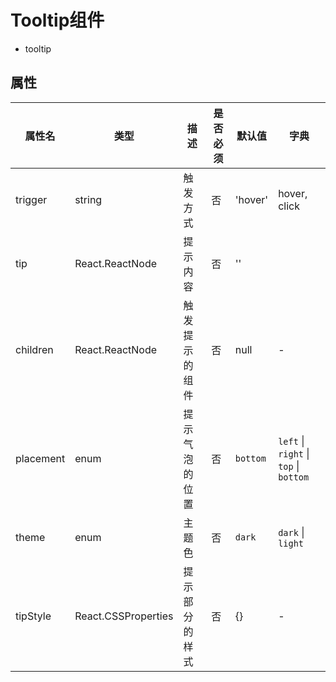 # Tooltip组件


* tooltip

## 属性

属性名 | 类型 | 描述 | 是否必须 | 默认值 | 字典 |  
------- | ------- | ------- | ------- | ------- | ------- |
trigger | string | 触发方式 | 否 | 'hover' | hover, click|
tip | React.ReactNode | 提示内容 | 否 | '' | |
children | React.ReactNode | 触发提示的组件 | 否 | null | - |
placement | enum | 提示气泡的位置  | 否 | `bottom` | `left` \| `right` \| `top` \| `bottom`
theme | enum | 主题色 | 否 | `dark` | `dark` \| `light`
tipStyle | React.CSSProperties | 提示部分的样式 | 否 | {} | - |